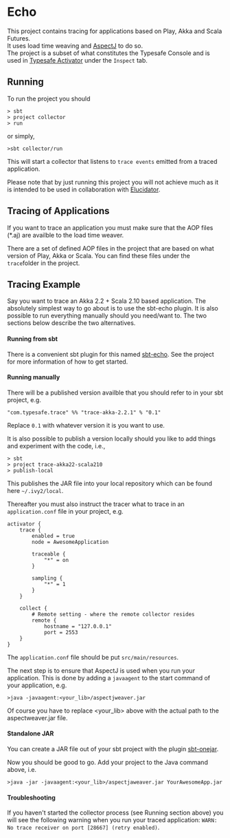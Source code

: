 # Echo

This project contains tracing for applications based on Play, Akka and Scala Futures.  
It uses load time weaving and [AspectJ](http://eclipse.org/aspectj/) to do so.  
The project is a subset of what constitutes the Typesafe Console and is used in [Typesafe Activator](http://wwww.typesafe.com/activator) under the `Inspect` tab.

## Running

To run the project you should

	> sbt
	> project collector
	> run

  
or simply,

	>sbt collector/run
  
This will start a collector that listens to `trace events` emitted from a traced application.

Please note that by just running this project you will not achieve much as it is intended to be used in collaboration with [Elucidator](https://github.com/typesafehub/elucidator).

## Tracing of Applications

If you want to trace an application you must make sure that the AOP files (*.aj) are availble to the load time weaver. 

There are a set of defined AOP files in the project that are based on what version of Play, Akka or Scala. You can find these files under the `trace`folder in the project.

## Tracing Example

Say you want to trace an Akka 2.2 + Scala 2.10 based application. The absolutely simplest way to go about is to use the sbt-echo plugin. It is also possible to run everything manually should you need/want to. The two sections below describe the two alternatives.

#### Running from sbt		
		
There is a convenient sbt plugin for this named [sbt-echo](https://github.com/typesafehub/sbt-echo). See the project for more information of how to get started.

#### Running manually 

There will be a published version availble that you should refer to in your sbt project, e.g. 

	"com.typesafe.trace" %% "trace-akka-2.2.1" % "0.1"

Replace `0.1` with whatever version it is you want to use.

It is also possible to publish a version locally should you like to add things and experiment with the code, i.e.,

	> sbt
	> project trace-akka22-scala210
	> publish-local
	
This publishes the JAR file into your local repository which can be found here `~/.ivy2/local`.   
	
Thereafter you must also instruct the tracer what to trace in an `application.conf` file in your project, e.g.

	activator {
		trace {
    		enabled = true
    		node = AwesomeApplication
 
    		traceable {
      			"*" = on     
    		}
 
    		sampling {
      			"*" = 1   
    		}
  		}		
	 
		collect {
    		# Remote setting - where the remote collector resides
    		remote {
      			hostname = "127.0.0.1"
      			port = 2553
    	}
  	}

The `application.conf` file should be put `src/main/resources`.

The next step is to ensure that AspectJ is used when you run your application. This is done by adding a `javaagent` to the start command of your application, e.g.   

	>java -javaagent:<your_lib>/aspectjweaver.jar

Of course you have to replace <your_lib> above with the actual path to the aspectweaver.jar file.

#### Standalone JAR

You can create a JAR file out of your sbt project with the plugin [sbt-onejar](https://github.com/sbt/sbt-onejar).
   	
Now you should be good to go. Add your project to the Java command above, i.e.

	>java -jar -javaagent:<your_lib>/aspectjaweaver.jar YourAwesomeApp.jar
		
#### Troubleshooting	

If you haven't started the collector process (see Running section above) you will see the following warning when you run your traced application: `WARN: No trace receiver on port [28667] (retry enabled)`.
